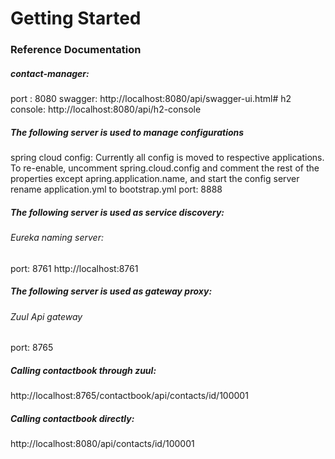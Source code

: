 # Getting Started

### Reference Documentation

##### contact-manager:
port : 8080
swagger: http://localhost:8080/api/swagger-ui.html#
h2 console: http://localhost:8080/api/h2-console

##### The following server is used to manage configurations
spring cloud config:
Currently all config is moved to respective applications.
To re-enable, uncomment spring.cloud.config and comment the rest of the properties except apring.application.name, and start the config server
rename application.yml to bootstrap.yml
port: 8888

##### The following server is used as service discovery:
###### Eureka naming server:
port: 8761
http://localhost:8761

##### The following server is used as gateway proxy:
###### Zuul Api gateway
port: 8765

##### Calling contactbook through zuul:
http://localhost:8765/contactbook/api/contacts/id/100001

##### Calling contactbook directly:
http://localhost:8080/api/contacts/id/100001
